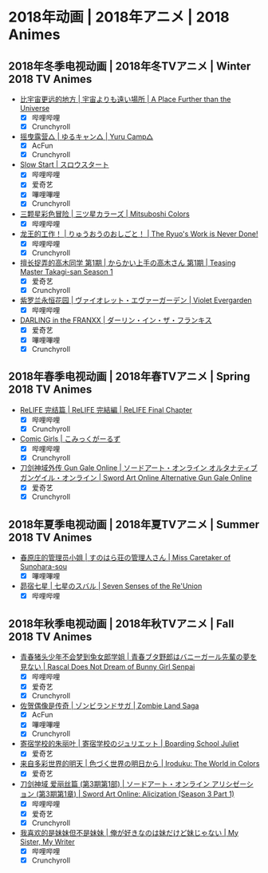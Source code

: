# 2018年动画 | 2018年アニメ | 2018 Animes

## 2018年冬季电视动画 | 2018年冬TVアニメ | Winter 2018 TV Animes

- [比宇宙更远的地方 | 宇宙よりも遠い場所 | A Place Further than the Universe](../episodes/201801/218708.csv)
  - [x] 哔哩哔哩
  - [x] Crunchyroll
- [摇曳露营△ | ゆるキャン△ | Yuru Camp△](../episodes/201801/207195.csv)
  - [x] AcFun
  - [x] Crunchyroll
- [Slow Start | スロウスタート](../episodes/201801/214671.csv)
  - [x] 哔哩哔哩
  - [x] 爱奇艺
  - [x] 嗶哩嗶哩
  - [x] Crunchyroll
- [三颗星彩色冒险 | 三ツ星カラーズ | Mitsuboshi Colors](../episodes/201801/211066.csv)
  - [x] 哔哩哔哩
- [龙王的工作！ | りゅうおうのおしごと！ | The Ryuo's Work is Never Done!](../episodes/201801/219658.csv)
  - [x] 哔哩哔哩
  - [x] Crunchyroll
- [擅长捉弄的高木同学 第1期 | からかい上手の高木さん 第1期 | Teasing Master Takagi-san Season 1](../episodes/201801/219200.csv)
  - [x] 爱奇艺
  - [x] Crunchyroll
- [紫罗兰永恒花园 | ヴァイオレット・エヴァーガーデン | Violet Evergarden](../episodes/201801/183878.csv)
  - [x] 哔哩哔哩
- [DARLING in the FRANXX | ダーリン・イン・ザ・フランキス](../episodes/201801/218711.csv)
  - [x] 爱奇艺
  - [x] 嗶哩嗶哩
  - [x] Crunchyroll

## 2018年春季电视动画 | 2018年春TVアニメ | Spring 2018 TV Animes

- [ReLIFE 完结篇 | ReLIFE 完結編 | ReLIFE Final Chapter](../episodes/201804/213816.csv)
  - [x] 哔哩哔哩
  - [x] Crunchyroll
- [Comic Girls | こみっくがーるず](../episodes/201804/217249.csv)
  - [x] 哔哩哔哩
  - [x] Crunchyroll
- [刀剑神域外传 Gun Gale Online | ソードアート・オンライン オルタナティブ ガンゲイル・オンライン | Sword Art Online Alternative Gun Gale Online](../episodes/201804/226750.csv)
  - [x] 爱奇艺
  - [x] Crunchyroll

## 2018年夏季电视动画 | 2018年夏TVアニメ | Summer 2018 TV Animes

- [春原庄的管理员小姐 | すのはら荘の管理人さん | Miss Caretaker of Sunohara-sou](../episodes/201807/230110.csv)
  - [x] 嗶哩嗶哩
- [昴宿七星 | 七星のスバル | Seven Senses of the Re'Union](../episodes/201807/225843.csv)
  - [x] 哔哩哔哩

## 2018年秋季电视动画 | 2018年秋TVアニメ | Fall 2018 TV Animes

- [青春猪头少年不会梦到兔女郎学姐 | 青春ブタ野郎はバニーガール先輩の夢を見ない | Rascal Does Not Dream of Bunny Girl Senpai](../episodes/201810/240038.csv)
  - [x] 哔哩哔哩
  - [x] 爱奇艺
  - [x] Crunchyroll
- [佐贺偶像是传奇 | ゾンビランドサガ | Zombie Land Saga](../episodes/201810/252655.csv)
  - [x] AcFun
  - [x] 嗶哩嗶哩
  - [x] Crunchyroll
- [寄宿学校的朱丽叶 | 寄宿学校のジュリエット | Boarding School Juliet](../episodes/201810/240346.csv)
  - [x] 爱奇艺
- [来自多彩世界的明天 | 色づく世界の明日から | Iroduku: The World in Colors](../episodes/201810/240562.csv)
  - [x] 爱奇艺
- [刀剑神域 爱丽丝篇 (第3期第1部) | ソードアート・オンライン アリシゼーション (第3期第1章) | Sword Art Online: Alicization (Season 3 Part 1)](../episodes/201810/225604.csv)
  - [x] 哔哩哔哩
  - [x] 爱奇艺
  - [x] Crunchyroll
- [我喜欢的是妹妹但不是妹妹 | 俺が好きなのは妹だけど妹じゃない | My Sister, My Writer](../episodes/201810/228255.csv)
  - [x] 哔哩哔哩
  - [x] Crunchyroll
